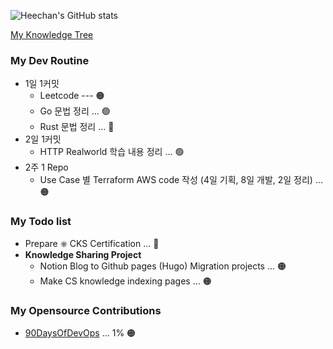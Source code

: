 <!-- <img src="https://s3.ap-northeast-2.amazonaws.com/mustit-ux/img/front/bi/main_logo.svg" alt="mustit"> -->


![Heechan's GitHub stats](https://github-readme-stats.vercel.app/api?username=heechankim&show_icons=true&theme=transparent)

[My Knowledge Tree](https://github.com/heechankim/MyKnowledgeTree)


### My Dev Routine

- 1일 1커밋
  - Leetcode --- 🟠
  - Go 문법 정리 ... 🟢
  - Rust 문법 정리 ... 🔴
- 2일 1커밋
  - HTTP Realworld 학습 내용 정리 ... 🟢
- 2주 1 Repo
  - Use Case 별 Terraform AWS code 작성 (4일 기획, 8일 개발, 2일 정리) ... 🟠

### My Todo list

- Prepare ⎈ CKS Certification ... 🔴
- **Knowledge Sharing Project**
  - Notion Blog to Github pages (Hugo) Migration projects ... 🟠
  - Make CS knowledge indexing pages ... 🟠

### My Opensource Contributions
- [90DaysOfDevOps](https://github.com/heechankim/90DaysOfDevOps) ... 1% 🟠
